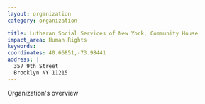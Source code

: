 ```yaml
---
layout: organization
category: organization

title: Lutheran Social Services of New York, Community House
impact_area: Human Rights
keywords: 
coordinates: 40.66851,-73.98441
address: |
  357 9th Street
  Brooklyn NY 11215
---
```

Organization's overview
